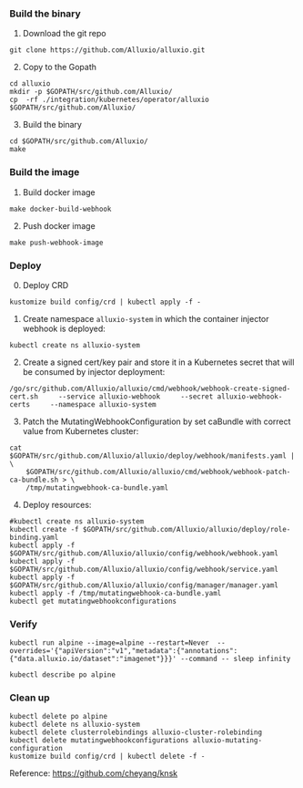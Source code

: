 

### Build the binary

1. Download the git repo

```
git clone https://github.com/Alluxio/alluxio.git
```

2. Copy to the Gopath

```
cd alluxio
mkdir -p $GOPATH/src/github.com/Alluxio/
cp  -rf ./integration/kubernetes/operator/alluxio $GOPATH/src/github.com/Alluxio/
```

3. Build the binary

```
cd $GOPATH/src/github.com/Alluxio/
make
```


### Build the image

1. Build docker image

```
make docker-build-webhook
```

2. Push docker image

```
make push-webhook-image
```

### Deploy

0. Deploy CRD

```
kustomize build config/crd | kubectl apply -f -
```


1. Create namespace `alluxio-system` in which the container injector webhook is deployed:

```
kubectl create ns alluxio-system
```


2. Create a signed cert/key pair and store it in a Kubernetes secret that will be consumed by injector deployment:

```
/go/src/github.com/Alluxio/alluxio/cmd/webhook/webhook-create-signed-cert.sh     --service alluxio-webhook     --secret alluxio-webhook-certs     --namespace alluxio-system
```

3. Patch the MutatingWebhookConfiguration by set caBundle with correct value from Kubernetes cluster:

```
cat $GOPATH/src/github.com/Alluxio/alluxio/deploy/webhook/manifests.yaml | \
    $GOPATH/src/github.com/Alluxio/alluxio/cmd/webhook/webhook-patch-ca-bundle.sh > \
    /tmp/mutatingwebhook-ca-bundle.yaml
```

4. Deploy resources:

```
#kubectl create ns alluxio-system
kubectl create -f $GOPATH/src/github.com/Alluxio/alluxio/deploy/role-binding.yaml
kubectl apply -f $GOPATH/src/github.com/Alluxio/alluxio/config/webhook/webhook.yaml
kubectl apply -f $GOPATH/src/github.com/Alluxio/alluxio/config/webhook/service.yaml
kubectl apply -f $GOPATH/src/github.com/Alluxio/alluxio/config/manager/manager.yaml
kubectl apply -f /tmp/mutatingwebhook-ca-bundle.yaml
kubectl get mutatingwebhookconfigurations
```


### Verify


```
kubectl run alpine --image=alpine --restart=Never  --overrides='{"apiVersion":"v1","metadata":{"annotations":{"data.alluxio.io/dataset":"imagenet"}}}' --command -- sleep infinity
```

```
kubectl describe po alpine
```


### Clean up

```
kubectl delete po alpine
kubectl delete ns alluxio-system
kubectl delete clusterrolebindings alluxio-cluster-rolebinding
kubectl delete mutatingwebhookconfigurations alluxio-mutating-configuration
kustomize build config/crd | kubectl delete -f -
```

Reference: https://github.com/cheyang/knsk

